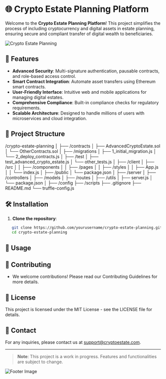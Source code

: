 # 🌐 Crypto Estate Planning Platform

Welcome to the **Crypto Estate Planning Platform**! This project simplifies the process of including cryptocurrency and digital assets in estate planning, ensuring secure and compliant transfer of digital wealth to beneficiaries.

![Crypto Estate Planning](https://i.pinimg.com/736x/c0/62/17/c062170a610a46aca46ea85d6f0070f3.jpg)

## 🚀 Features

- **Advanced Security**: Multi-signature authentication, pausable contracts, and role-based access control.
- **Smart Contract Integration**: Automate asset transfers using Ethereum smart contracts.
- **User-Friendly Interface**: Intuitive web and mobile applications for managing digital estates.
- **Comprehensive Compliance**: Built-in compliance checks for regulatory requirements.
- **Scalable Architecture**: Designed to handle millions of users with microservices and cloud integration.

## 📂 Project Structure
/crypto-estate-planning
│
├── /contracts
│   ├── AdvancedCryptoEstate.sol
│   └── OtherContracts.sol
│
├── /migrations
│   ├── 1_initial_migration.js
│   └── 2_deploy_contracts.js
│
├── /test
│   ├── test_advanced_crypto_estate.js
│   └── other_tests.js
│
├── /client
│   ├── /src
│   │   ├── /components
│   │   ├── /pages
│   │   ├── /styles
│   │   ├── App.js
│   │   └── index.js
│   ├── /public
│   └── package.json
│
├── /server
│   ├── /controllers
│   ├── /models
│   ├── /routes
│   ├── /utils
│   ├── server.js
│   └── package.json
│
├── /config
├── /scripts
├── .gitignore
├── README.md
└── truffle-config.js


## 🛠️ Installation

1. **Clone the repository**:
```bash
   git clone https://github.com/yourusername/crypto-estate-planning.git
   cd crypto-estate-planning
```

## 📱 Usage



## 🤝 Contributing
- We welcome contributions! Please read our Contributing Guidelines  for more details.
## 📄 License
This project is licensed under the MIT License - see the LICENSE  file for details.
## 📧 Contact

For any inquiries, please contact us at [support@cryptoestate.com](mailto:support@cryptoestate.com).

---

> **Note**: This project is a work in progress. Features and functionalities are subject to change.

![Footer Image](https://via.placeholder.com/800x100.png?text=Thank+You+for+Visiting!)

